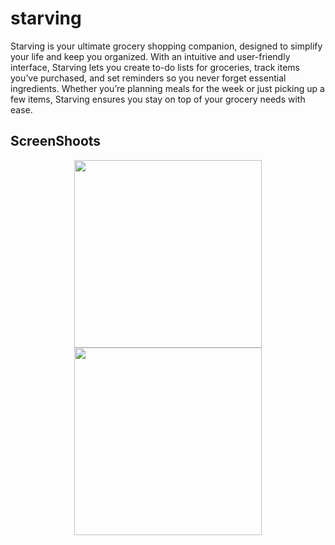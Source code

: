 # starving
Starving is your ultimate grocery shopping companion, designed to simplify your life and keep you organized. With an intuitive and user-friendly interface, Starving lets you create to-do lists for groceries, track items you’ve purchased, and set reminders so you never forget essential ingredients. Whether you’re planning meals for the week or just picking up a few items, Starving ensures you stay on top of your grocery needs with ease.

## ScreenShoots
<p align="center"> <img src="https://github.com/user-attachments/assets/ea8e3f43-b15e-4b66-aa7f-9332a5fce8b3" width="300">  <img src="https://github.com/user-attachments/assets/b0d2d692-a023-4683-a84d-aeb68ac7b753" width="300"> </p>
